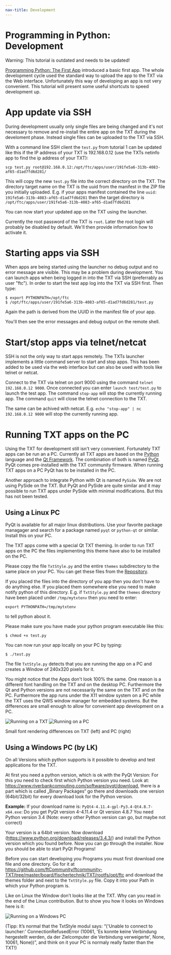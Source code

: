 ```yaml
---
nav-title: Development
---
```

# Programming in Python: Development

Warning: This tutorial is outdated and needs to be updated!

[Programming Python: The First App](tutorial-1.md) introduced a basic first app. The whole development cycle used the standard way to upload the app to the TXT via the Web interface. Unfortunately this way of developing an app is not very convenient. This tutorial will present some useful shortcuts to speed development up.

# App update via SSH

During development usually only single files are being changed and it's not necessary to remove and re-install the entire app on the TXT during the develoment phase. Instead single files can be uploaded to the TXT via SSH.

With a command line SSH client the `test.py` from tutorial 1 can be updated like this if the IP address of your TXT is 192.168.0.12 (use the TXTs netinfo app to find the ip address of your TXT):

```
scp test.py root@192.168.0.12:/opt/ftc/apps/user/191fe5a6-313b-4083-af65-d1ad7fd6d281/
```

This will copy the new `test.py` file into the correct directory on the TXT. The directory target name on the TXT is the uuid from the manifest in the ZIP file you initially uploaded. E.g. if your apps manifest contained the line  ```uuid: 191fe5a6-313b-4083-af65-d1ad7fd6d281``` then the target directory is `/opt/ftc/apps/user/191fe5a6-313b-4083-af65-d1ad7fd6d281`

You can now start your updated app on the TXT using the launcher.

Currently the root password of the TXT is `root`. Later the root login will probably be disabled by default. We'll then provide information how to activate it.

# Starting apps via SSH

When apps are being started using the launcher no debug output and no error message are visible. This may be a problem during development. You can launch apps when being logged in into the TXT via SSH (preferrably as user "ftc"). In order to start the test app log into the TXT via SSH first. Then type:

```
$ export PYTHONPATH=/opt/ftc
$ /opt/ftc/apps/user/191fe5a6-313b-4083-af65-d1ad7fd6d281/test.py
```

Again the path is derived from the UUID in the manifest file of your app.

You'll then see the error messages and debug output on the remote shell.

# Start/stop apps via telnet/netcat

SSH is not the only way to start apps remotely. The TXTs launcher implements a little command server to start and stop apps. This has been added to be used via the web interface but can also be used with tools like telnet or netcat.

Connect to the TXT via telnet on port 9000 using the command `telnet 192.168.0.12 9000`. Once connected you can enter `launch test/test.py` to launch the test app. The command `stop-app` will stop the currently running app. The command `quit` will close the telnet connection to the TXT.

The same can be achived with netcat. E.g. `echo "stop-app" | nc 192.168.0.12 9000` will stop the currently running app.

# Running TXT apps on the PC

Using the TXT for development still isn't very convenient. Fortunately TXT apps can be run an a PC. Currently all TXT apps are based on the [Python](https://www.python.org/) language and the [Qt Framework](http://www.qt.io/). The combination of both is named [PyQt](https://riverbankcomputing.com/software/pyqt/intro). PyQt comes pre-installed with the TXT community firmware. When running TXT apps on a PC PyQt has to be installed in the PC.

Another approach to integrate Python with Qt is named `PySide`. We are not using PySide on the TXT. But PyQt and PySide are quite similar and it may possible to run TXT apps under PySide with minimal modifications. But this has not been tested.

## Using a Linux PC

PyQt is available for all major linux distributions. Use your favorite package managager and search for a package named `pyqt` or `python-qt` or similar. Install this on your PC.

The TXT apps come with a special Qt TXT theming. In order to run TXT apps on the PC the files implementing this theme have also to be installed on the PC.

Please copy the file `TxtStyle.py` and the entire `themes` subdirectory to the same place on your PC. You can get these files from the [Repository](https://github.com/ftCommunity/ftcommunity-TXT/tree/master/board/fischertechnik/TXT/rootfs/opt/ftc).

If you placed the files into the directory of you app then you don't have to do anything else. If you placed them somewhere else you need to make notify python of this directory. E.g. if `TxtStyle.py` and the `themes` directory have been placed under `/tmp/mytxtenv` then you need to enter:

```
export PYTHONPATH=/tmp/mytxtenv
```
to tell python about it.

Please make sure you have made your python program executable like this:

```
$ chmod +x test.py
```

You can now run your app locally on your PC by typing:

```
$ ./test.py
```

The file `TxtStyle.py` detects that you are running the app on a PC and creates a Window of 240x320 pixels for it.

You might notice that the Apps don't look 100% the same. One reason is a different font handling on the TXT and on the desktop PC. Furthermore the Qt and Python versions are not necessarily the same on the TXT and on the PC. Furthermore the app runs under the X11 window system on a PC while the TXT uses the QWS window manager for embedded systems. But the differences are small enough to allow for convenient app development on a PC.

![Running on a TXT](tut2_img1.png) ![Running on a PC](tut2_img2.png)

Small font rendering differences on TXT (left) and PC (right)

## Using a Windows PC (by LK)

On all Versions which python supports is it possible to develop and test applications for the
TXT.

At first you need a python version, which is ok with the PyQt Version: For this you need to check first which Python version you need. Look at: https://www.riverbankcomputing.com/software/pyqt/download, there is a part which
is called „Binary Packages“ go there and downloads one version (64bit/32bit) for every download look for the Python version.

**Example:**
If your download name is: `PyQt4-4.11.4-gpl-Py3.4-Qt4.8.7-x64.exe`:
Do you get PyQt version 4-4.11.4 or Qt version 4.8.7
You need Python version 3.4 (Note: every other Python version can go, but maybe not
correct)

Your version is a 64bit version.
Now download (https://www.python.org/download/releases/3.4.3/) and install the Python
version which you found before.
Now you can go through the installer.
Now you should be able to start PyQt Programs!

Before you can start developing you Programs you must first download one file and one
directory. Go for it at https://github.com/ftCommunity/ftcommunity-TXT/tree/master/board/fischertechnik/TXT/rootfs/opt/ftc and download the themes folder and next to the `TxtStyle.py` file. Copy it into your Path in which your Python program is.

Like on Linux the Window don’t looks like at the TXT. Why can you read in the end of the
Linux contribution. But to show you how it looks on Windows here is it:

![Running on a Windows PC](tut2_img3.png)

(Tipp: It’s normal that the TxtStyle modul says: “('Unable to connect to launcher:’ ConnectionRefusedError (10061, 'Es konnte keine Verbindung hergestellt werden, da der Zielcomputer die Verbindung verweigerte', None, 10061, None))”, and think on it your PC is normaly really faster than the TXT!)
